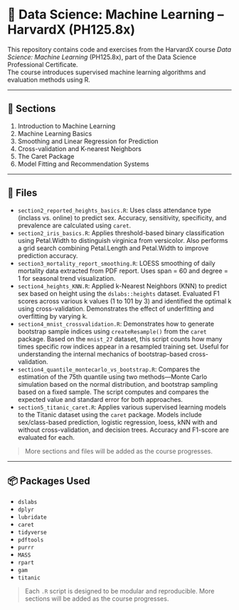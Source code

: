 # 🤖 Data Science: Machine Learning – HarvardX (PH125.8x)

This repository contains code and exercises from the HarvardX course *Data Science: Machine Learning* (PH125.8x), part of the Data Science Professional Certificate.  
The course introduces supervised machine learning algorithms and evaluation methods using R.

---

## 📅 Sections

1. Introduction to Machine Learning  
2. Machine Learning Basics  
3. Smoothing and Linear Regression for Prediction
4. Cross-validation and K-nearest Neighbors
5. The Caret Package
6. Model Fitting and Recommendation Systems

---

## 📁 Files

- `section2_reported_heights_basics.R`: Uses class attendance type (inclass vs. online) to predict sex. Accuracy, sensitivity, specificity, and prevalence are calculated using `caret`.
- `section2_iris_basics.R`: Applies threshold-based binary classification using Petal.Width to distinguish virginica from versicolor. Also performs a grid search combining Petal.Length and Petal.Width to improve prediction accuracy.
- `section3_mortality_report_smoothing.R`: LOESS smoothing of daily mortality data extracted from PDF report. Uses span = 60 and degree = 1 for seasonal trend visualization.
- `section4_heights_KNN.R`: Applied k-Nearest Neighbors (KNN) to predict sex based on height using the `dslabs::heights` dataset. Evaluated F1 scores across various k values (1 to 101 by 3) and identified the optimal k using cross-validation. Demonstrates the effect of underfitting and overfitting by varying k.
- `section4_mnist_crossvalidation.R`: Demonstrates how to generate bootstrap sample indices using `createResample()` from the `caret` package. Based on the `mnist_27` dataset, this script counts how many times specific row indices appear in a resampled training set. Useful for understanding the internal mechanics of bootstrap-based cross-validation.
- `section4_quantile_montecarlo_vs_bootstrap.R`: Compares the estimation of the 75th quantile using two methods—Monte Carlo simulation based on the normal distribution, and bootstrap sampling based on a fixed sample. The script computes and compares the expected value and standard error for both approaches.
- `section5_titanic_caret.R`: Applies various supervised learning models to the Titanic dataset using the `caret` package. Models include sex/class-based prediction, logistic regression, loess, kNN with and without cross-validation, and decision trees. Accuracy and F1-score are evaluated for each.

> More sections and files will be added as the course progresses.

---

## 📦 Packages Used

- `dslabs`
- `dplyr`
- `lubridate`
- `caret`
- `tidyverse`
- `pdftools`
- `purrr`
- `MASS`
- `rpart`
- `gam`
- `titanic`

> Each `.R` script is designed to be modular and reproducible. More sections will be added as the course progresses.
